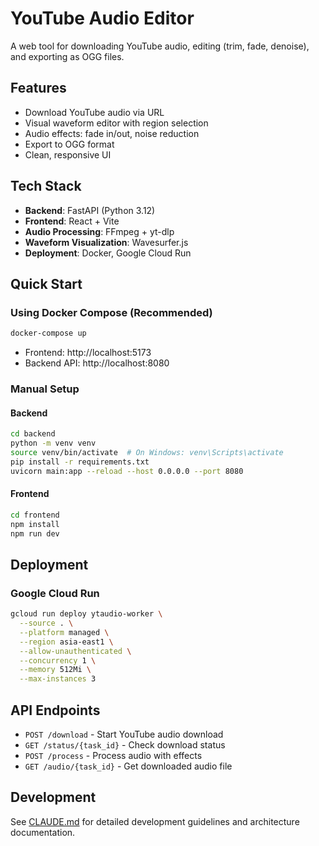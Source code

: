 # YouTube Audio Editor

A web tool for downloading YouTube audio, editing (trim, fade, denoise), and exporting as OGG files.

## Features

- Download YouTube audio via URL
- Visual waveform editor with region selection
- Audio effects: fade in/out, noise reduction
- Export to OGG format
- Clean, responsive UI

## Tech Stack

- **Backend**: FastAPI (Python 3.12)
- **Frontend**: React + Vite
- **Audio Processing**: FFmpeg + yt-dlp
- **Waveform Visualization**: Wavesurfer.js
- **Deployment**: Docker, Google Cloud Run

## Quick Start

### Using Docker Compose (Recommended)

```bash
docker-compose up
```

- Frontend: http://localhost:5173
- Backend API: http://localhost:8080

### Manual Setup

#### Backend
```bash
cd backend
python -m venv venv
source venv/bin/activate  # On Windows: venv\Scripts\activate
pip install -r requirements.txt
uvicorn main:app --reload --host 0.0.0.0 --port 8080
```

#### Frontend
```bash
cd frontend
npm install
npm run dev
```

## Deployment

### Google Cloud Run

```bash
gcloud run deploy ytaudio-worker \
  --source . \
  --platform managed \
  --region asia-east1 \
  --allow-unauthenticated \
  --concurrency 1 \
  --memory 512Mi \
  --max-instances 3
```

## API Endpoints

- `POST /download` - Start YouTube audio download
- `GET /status/{task_id}` - Check download status
- `POST /process` - Process audio with effects
- `GET /audio/{task_id}` - Get downloaded audio file

## Development

See [CLAUDE.md](CLAUDE.md) for detailed development guidelines and architecture documentation.